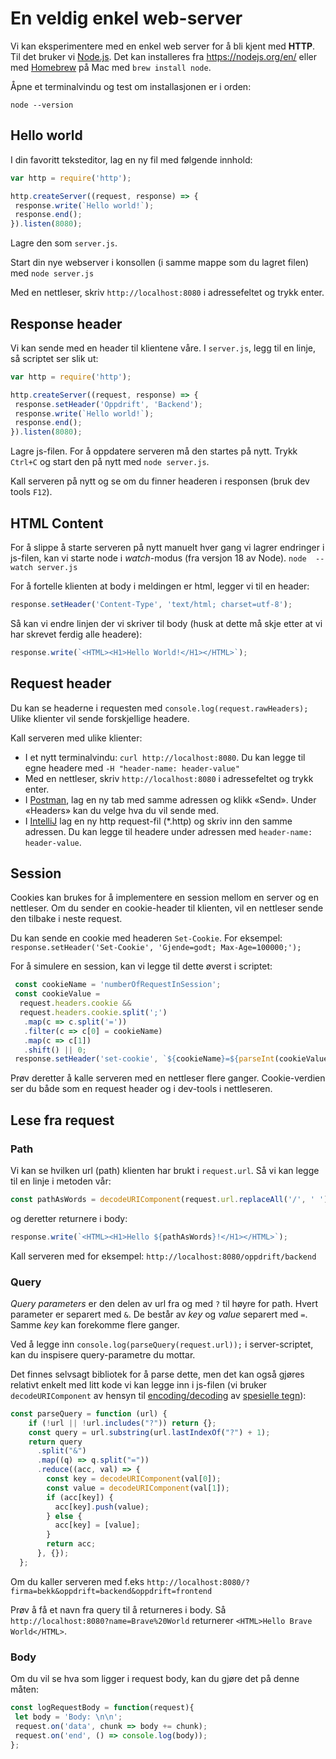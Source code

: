 # En veldig enkel web-server

Vi kan eksperimentere med en enkel web server for å bli kjent med **HTTP**.
Til det bruker vi [Node.js](https://nodejs.org/). Det kan installeres
fra <https://nodejs.org/en/> eller med [Homebrew](https://brew.sh/) på Mac
med `brew install node`.

Åpne et terminalvindu og test om installasjonen er i orden:

```console
node --version
```

## Hello world

I din favoritt teksteditor, lag en ny fil med følgende innhold:

```js
var http = require('http');

http.createServer((request, response) => {
 response.write(`Hello world!`);
 response.end();
}).listen(8080);
```

Lagre den som `server.js`.

Start din nye webserver i konsollen (i samme mappe som du lagret filen) med `node server.js`

Med en nettleser, skriv `http://localhost:8080` i adressefeltet og trykk enter.

## Response header

Vi kan sende med en header til klientene våre. I `server.js`, legg til en linje, så scriptet ser slik ut:

```js
var http = require('http');

http.createServer((request, response) => {
 response.setHeader('Oppdrift', 'Backend');
 response.write(`Hello world!`);
 response.end();
}).listen(8080);
```

Lagre js-filen.
For å oppdatere serveren må den startes på nytt. Trykk `Ctrl+C` og start den på nytt med `node server.js`.

Kall serveren på nytt og se om du finner headeren i responsen (bruk dev tools `F12`).

## HTML Content

For å slippe å starte serveren på nytt manuelt hver gang vi lagrer endringer i js-filen, kan vi starte node i _watch_-modus (fra versjon 18 av Node).
`node  --watch server.js `

For å fortelle klienten at body i meldingen er html, legger vi til en header:

```js
response.setHeader('Content-Type', 'text/html; charset=utf-8');
```

Så kan vi endre linjen der vi skriver til body (husk at dette må skje etter at vi har skrevet ferdig alle headere):

```js
response.write(`<HTML><H1>Hello World!</H1></HTML>`);
```

## Request header

Du kan se headerne i requesten med `console.log(request.rawHeaders);`
Ulike klienter vil sende forskjellige headere.

Kall serveren med ulike klienter:

- I et nytt terminalvindu: `curl http://localhost:8080`. Du kan legge til egne headere med `-H "header-name: header-value"`
- Med en nettleser, skriv `http://localhost:8080` i adressefeltet og trykk enter.
- I [Postman](https://www.postman.com/downloads/), lag en ny tab med samme adressen og klikk «Send». Under «Headers» kan du velge hva du vil sende med.
- I [IntelliJ](https://www.jetbrains.com/idea/) lag en ny http request-fil (*.http) og skriv inn den samme adressen. Du kan legge til headere under adressen med `header-name: header-value`.

## Session

Cookies kan brukes for å implementere en session mellom en server og en nettleser. Om du sender en cookie-header til klienten, vil en nettleser sende den tilbake i neste request.

Du kan sende en cookie med headeren `Set-Cookie`. For eksempel:  `response.setHeader('Set-Cookie', 'Gjende=godt; Max-Age=100000;');`

For å simulere en session, kan vi legge til dette øverst i scriptet:

```js
 const cookieName = 'numberOfRequestInSession';
 const cookieValue = 
  request.headers.cookie &&
  request.headers.cookie.split(';')
   .map(c => c.split('='))
   .filter(c => c[0] = cookieName)
   .map(c => c[1])
   .shift() || 0;
 response.setHeader('set-cookie', `${cookieName}=${parseInt(cookieValue) + 1}`);
```

Prøv deretter å kalle serveren med en nettleser flere ganger. Cookie-verdien ser du både som en request header og i dev-tools i nettleseren.

## Lese fra request

### Path

Vi kan se hvilken url (path) klienten har brukt i `request.url`.
Så vi kan legge til en linje i metoden vår:

```js
const pathAsWords = decodeURIComponent(request.url.replaceAll('/', ' '));
```

og deretter returnere i body:

```js
response.write(`<HTML><H1>Hello ${pathAsWords}!</H1></HTML>`);
```

Kall serveren med for eksempel: `http://localhost:8080/oppdrift/backend`

### Query

_Query parameters_ er den delen av url fra og med `?` til høyre for path. Hvert parameter er separert med `&`. De består av _key_ og _value_ separert med `=`. Samme _key_ kan forekomme flere ganger.

Ved å legge inn `console.log(parseQuery(request.url));` i server-scriptet, kan du inspisere query-parametre du mottar.

Det finnes selvsagt bibliotek for å parse dette, men det kan også gjøres relativt enkelt med litt kode vi kan legge inn i js-filen (vi bruker `decodeURIComponent` av hensyn til [encoding/decoding](https://url.spec.whatwg.org/#string-utf-8-percent-encode) av [spesielle tegn](https://url.spec.whatwg.org/#query-percent-encode-set)):

```js
const parseQuery = function (url) {
    if (!url || !url.includes("?")) return {};
    const query = url.substring(url.lastIndexOf("?") + 1);
    return query
      .split("&")
      .map((q) => q.split("="))
      .reduce((acc, val) => {
        const key = decodeURIComponent(val[0]);
        const value = decodeURIComponent(val[1]);
        if (acc[key]) {
          acc[key].push(value);
        } else {
          acc[key] = [value];
        }
        return acc;
      }, {});
  };
```

Om du kaller serveren med f.eks `http://localhost:8080/?firma=bekk&oppdrift=backend&oppdrift=frontend`

Prøv å få et navn fra query til å returneres i body. Så `http://localhost:8080?name=Brave%20World` returnerer `<HTML>Hello Brave World</HTML>`.

### Body

Om du vil se hva som ligger i request body, kan du gjøre det på denne måten:

```js
const logRequestBody = function(request){
 let body = 'Body: \n\n';
 request.on('data', chunk => body += chunk);
 request.on('end', () => console.log(body));
};
```
